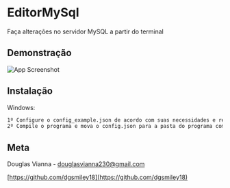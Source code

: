 
# EditorMySql

Faça alterações no servidor MySQL a partir do terminal


## Demonstração

![App Screenshot](https://media.discordapp.net/attachments/856908761590399012/996104724464013463/VsDebugConsole_9T8SmGsxAL.gif)


## Instalação

Windows:

```sh
1º Configure o config_example.json de acordo com suas necessidades e renomeie para config.json
2º Compile o programa e mova o config.json para a pasta do programa compilado
```
## Meta

Douglas Vianna - douglasvianna230@gmail.com


[https://github.com/dgsmiley18](https://github.com/dgsmiley18)